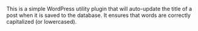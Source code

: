 This is a simple WordPress utility plugin that will auto-update the title of
a post when it is saved to the database. It ensures that words are correctly
capitalized (or lowercased).
